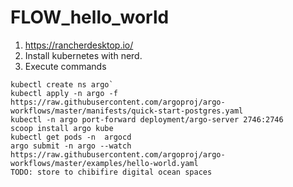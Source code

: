 # FLOW_hello_world

1. https://rancherdesktop.io/
1. Install kubernetes with nerd.
1. Execute commands

```
kubectl create ns argo`
kubectl apply -n argo -f https://raw.githubusercontent.com/argoproj/argo-workflows/master/manifests/quick-start-postgres.yaml
kubectl -n argo port-forward deployment/argo-server 2746:2746
scoop install argo kube
kubectl get pods -n  argocd
argo submit -n argo --watch https://raw.githubusercontent.com/argoproj/argo-workflows/master/examples/hello-world.yaml
TODO: store to chibifire digital ocean spaces
```
